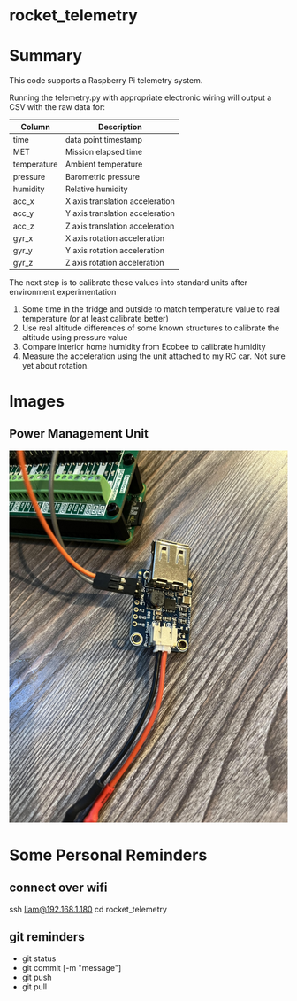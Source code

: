 # rocket_telemetry

# Summary

This code supports a Raspberry Pi telemetry system.

Running the telemetry.py with appropriate electronic wiring will output a CSV with the raw data for:

| Column | Description |
| ------ | ----------- |
| time| data point timestamp |
| MET | Mission elapsed time |
| temperature | Ambient temperature |
| pressure | Barometric pressure |
| humidity | Relative humidity |
| acc_x |X axis translation acceleration |
| acc_y | Y axis translation acceleration |
| acc_z | Z axis translation acceleration |
| gyr_x | X axis rotation acceleration |
| gyr_y | Y axis rotation acceleration |
| gyr_z | Z axis rotation acceleration |

The next step is to calibrate these values into standard units after environment experimentation

1. Some time in the fridge and outside to match temperature value to real temperature (or at least calibrate better)
2. Use real altitude differences of some known structures to calibrate the altitude using pressure value
3. Compare interior home humidity from Ecobee to calibrate humidity
4. Measure the acceleration using the unit attached to my RC car. Not sure yet about rotation.

# Images

## Power Management Unit

<img src="images/powermanagement.jpg" alt="Alt text" width="600" />

# Some Personal Reminders

## connect over wifi

ssh liam@192.168.1.180
cd rocket_telemetry

## git reminders

* git status
* git commit [-m "message"]
* git push
* git pull
